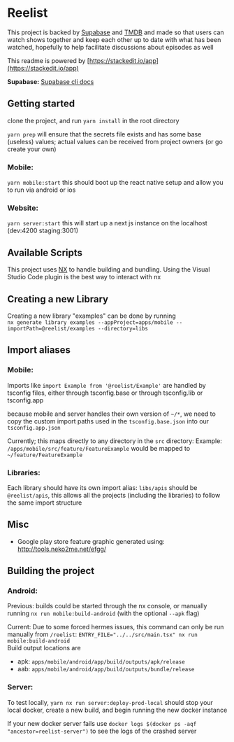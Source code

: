 
  
    
  
#  Reelist  
This project is backed by [Supabase](https://supabase.com/) and [TMDB](https://www.themoviedb.org/) and made so that users can watch shows together and keep each other up to date with what has been watched, hopefully to help facilitate discussions about episodes as well  
  
  This readme is powered by [https://stackedit.io/app](https://stackedit.io/app)  
  
    
  
**Supabase:** [Supabase cli docs](https://supabase.com/docs/reference/cli/installing-and-updating)  
  
## Getting started  
clone the project, and run `yarn install` in the root directory

`yarn prep` will ensure that the secrets file exists and has some base (useless) values; actual values can be received from project owners (or go create your own) 

### Mobile:
 `yarn mobile:start` this should boot up the react native setup and allow you to run via android or ios

### Website:
`yarn server:start` this will start up a next js instance on the localhost (dev:4200 staging:3001)
  
## Available Scripts  
  
This project uses [NX](https://nx.dev/) to handle building and bundling. Using the Visual Studio Code plugin is the best way to interact with nx
  
## Creating a new Library  
Creating a new library "examples" can be done by running  
`nx generate library examples --appProject=apps/mobile --importPath=@reelist/examples --directory=libs`   
## Import aliases  
  
###  Mobile:  
  
Imports like `import Example from '@reelist/Example'` are handled by tsconfig files, either through tsconfig.base or through tsconfig.lib or tsconfig.app
  
because mobile and server handles their own version of `~/*`, we need to copy the custom import paths used in the `tsconfig.base.json` into our `tsconfig.app.json`  
  
Currently; this maps directly to any directory in the `src` directory: Example: `/apps/mobile/src/feature/FeatureExample` would be mapped to `~/feature/FeatureExample`  
  
### Libraries:   
Each library should have its own import alias: `libs/apis` should be `@reelist/apis`, this allows all the projects (including the libraries) to follow the same import structure   
  
  ## Misc  
  
- Google play store feature graphic generated using: http://tools.neko2me.net/efgg/  
  
## Building the project  
  
### Android:  
  
Previous: builds could be started through the nx console, or manually running `nx run mobile:build-android` (with the optional `--apk` flag)  
  
Current: Due to some forced hermes issues, this command can only be run manually from `/reelist`: `ENTRY_FILE="../../src/main.tsx" nx run mobile:build-android`   
Build output locations are    
- apk: `apps/mobile/android/app/build/outputs/apk/release`  
- aab: `apps/mobile/android/app/build/outputs/bundle/release`  
  

### Server:

To test locally,  `yarn nx run server:deploy-prod-local` should stop your local docker, create a new build, and begin running the new docker instance

If your new docker server fails use `docker logs $(docker ps -aqf "ancestor=reelist-server")` to see the logs of the crashed server
